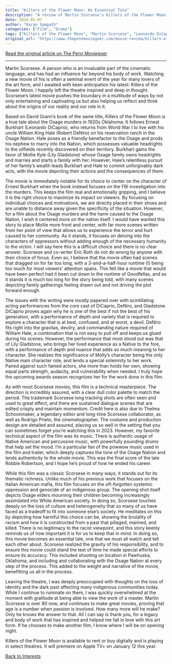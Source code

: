 ```yaml
---
title: "Killers of the Flower Moon: An Essential Tale"
description: "A review of Martin Scorsese's Killers of the Flower Moon and its importance as a cinematic narrative"
date: 2024-01-07
author: "Karan Sampath"
categories: ["Film", "Drama"]
tags: ["Killers of the Flower Moon", "Martin Scorsese", "Leonardo DiCaprio", "Historical", "Drama", "Theaters"]
original_url: "https://www.thepennmoviegoer.com/movie-review/killers-of-the-flower-moon-an-essential-tale"
---
```


[Read the original article on The Penn Moviegoer](https://www.thepennmoviegoer.com/movie-review/killers-of-the-flower-moon-an-essential-tale)

---

Martin Scorsese. A person who is an invaluable part of the cinematic language, and has had an influence far beyond his body of work. Watching a new movie of his is often a seminal event of the year for many lovers of the art form, and I awaited with keen anticipation his latest: Killers of the Flower Moon. I happily left the theatre inspired and deep in thought. Scorsese’s latest movie pushes the boundary in a multitude of ways by not only entertaining and captivating us but also helping us reflect and think about the origins of our reality and our role in it.

Based on David Grann’s book of the same title, Killers of the Flower Moon is a true tale about the Osage murders in 1920s Oklahoma. It follows Ernest Burkhart (Leonardo DiCaprio), who returns from World War I to live with his uncle William King Hale (Robert DeNiro) on his reservation ranch in the Osage Nation. Hale poses as a friendly benefactor to the Osage and prods his nephew to marry into the Nation, which possesses valuable headrights to the oilfields recently discovered on their territory. Burkhart gains the favor of Mollie Kyle (Lily Gladstone) whose Osage family owns headrights and marries and starts a family with her. However, Hale’s relentless pursuit of her family’s wealth leads Burkhart and Hale to commit unforgivably dark acts, with the movie depicting their actions and the consequences of them.

The movie is immediately notable for its choice to center on the character of Ernest Burkhart when the book instead focuses on the FBI investigation into the murders. This keeps the film real and emotionally gripping, and I believe it is the right choice to maximize its impact on viewers. By focusing on individual choices and motivations, we are directly placed in their shoes and are unable to distance away given the specificity of the situation. However, for a film about the Osage murders and the harm caused to the Osage Nation, I wish it centered more on the nation itself. I would have wanted this story to place Mollie more front and center, with far more scenes written from her point of view that allows us to experience the terror and hurt caused to her community. As it stands, it focuses on delving into the characters of oppressors without adding enough of the necessary humanity to the victim. I will say here this is a difficult choice and there is no clear answer. Scorsese and co-writer Eric Roth do not do wrong by anyone with their choice of focus. Even so, I believe that the movie often had scenes that dragged on for far too long, with a 3-and-a-half-hour runtime (!) being too much for most viewers’ attention spans. This felt like a movie that would have been perfect had it been cut down to the runtime of Goodfellas, and as it stands it is much too long for the story being told, with many scenes depicting family gatherings feeling drawn out and not driving the plot forward enough.

The issues with the writing were mostly papered over with scintillating acting performances from the core cast of DiCaprio, DeNiro, and Gladstone. DiCaprio proves again why he is one of the best if not the best of his generation, with a performance of depth and variety that is required to explore a character that is at best, confused, and at worst, a devil. DeNiro fits right into the gravitas, devilry, and commanding nature required of William Hale, a combination that is not easy to pull off and keeps us glued during his scenes. However, the performance that most stood out was that of Lily Gladstone, who brings her lived experience as a Native to the fore, with a performance of depth and nuance that adds so much meaning to her character. She realizes the significance of Molly’s character being the only Native main character role, and lends a special solemnity to her work. Paired against such famed actors, she more than holds her own, showing equal parts strength, audacity, and vulnerability when needed. I truly hope the upcoming awards season recognizes her for the work done in this film.

As with most Scorsese movies, this film is a technical masterpiece. The direction is incredibly assured, with a clear dull color palette to match the period. The trademark Scorsese long tracking shots are often seen and used to great effect, and there are sustained dialogue scenes that are edited crisply and maintain momentum. Credit here is also due to Thelma Schoonmaker, a legendary editor and long-time Scorsese collaborator, as well as Rodrigo Prieto, the cinematographer. The costume and production design are detailed and assured, placing us so well in the setting that you can sometimes forget you’re watching this in 2023. However, my favorite technical aspect of the film was its music. There is authentic usage of Native American and percussive music, with powerfully pounding drums that help set the mood. I’m a particular fan of the powwow music used in the film and trailer, which deeply captures the tone of the Osage Nation and lends authenticity to the whole movie. This was the final score of the late Robbie Robertson, and I hope he’s proud of how he ended his career.

While this film was a classic Scorsese in many ways, it stands out for its thematic richness. Unlike much of his previous work that focuses on the Italian American mafia, this film focuses on the oft-forgotten systemic oppression and genocide of an indigenous group. The opening shot itself depicts Osage elders mourning their children becoming increasingly assimilated into White American society. In doing so, Scorsese touches deeply on the loss of culture and heterogeneity that so many of us have faced as a tradeoff to fit into someone else’s society. He meditates on this by depicting how harmful this choice can be, showing the brutality of racism and how it is constructed from a past that pillaged, maimed, and killed. There is no legitimacy to the racist viewpoint, and this story keenly reminds us of how important it is for us to keep that in mind. In doing so, this movie becomes an essential tale, one that we must all watch and tell each other about. Scorsese realized the gravity of his responsibility, and to ensure this movie could stand the test of time he made special efforts to ensure its accuracy. This included shooting on location in Pawhuska, Oklahoma, and including and collaborating with the Osage Nation at every step of the process. This added to the weight and narrative of the movie, benefitting us all in the process.

Leaving the theatre, I was deeply preoccupied with thoughts on the loss of identity and the dark past affecting many indigenous communities today. While I continue to ruminate on them, I was quickly overwhelmed at the moment with gratitude at being able to view the work of a master. Martin Scorsese is over 80 now, and continues to make great movies, proving that age is a number when passion is involved. How many more will he make? Only he knows the answer to that. All I can say is thank you, for a legacy and body of work that has inspired and helped me fall in love with this art form. If he chooses to make another film, I know where I will be on opening night.

Killers of the Flower Moon is available to rent or buy digitally and is playing in select theatres. It will premiere on Apple TV+ on January 12 this year.

[Back to Interests](/interests/) 